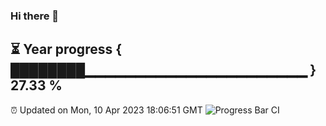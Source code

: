 ### Hi there 👋
⏳ Year progress { ████████▁▁▁▁▁▁▁▁▁▁▁▁▁▁▁▁▁▁▁▁▁▁ } 27.33 %
---
⏰ Updated on Mon, 10 Apr 2023 18:06:51 GMT
![Progress Bar CI](https://github.com/Moyi321/Moyi321/workflows/Progress%20Bar%20CI/badge.svg)
